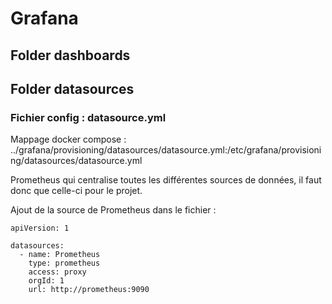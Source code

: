 # Grafana 

## Folder dashboards

## Folder datasources

### Fichier config : datasource.yml 

Mappage docker compose : ../grafana/provisioning/datasources/datasource.yml:/etc/grafana/provisioning/datasources/datasource.yml

Prometheus qui centralise toutes les différentes sources de données, il faut donc que celle-ci pour le projet. 

Ajout de la source de Prometheus dans le fichier :

```
apiVersion: 1

datasources:
  - name: Prometheus
    type: prometheus
    access: proxy
    orgId: 1
    url: http://prometheus:9090
```
